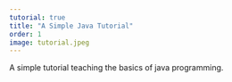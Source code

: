```yaml
---
tutorial: true
title: "A Simple Java Tutorial"
order: 1
image: tutorial.jpeg
---
```

A simple tutorial teaching the basics of java programming.
